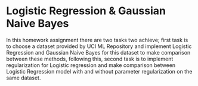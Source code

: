 # Logistic Regression & Gaussian Naive Bayes

In this homework assignment there are two tasks two achieve; first task is to choose a dataset provided by
UCI ML Repository and implement Logistic Regression and Gaussian Naive Bayes for this dataset to make
comparison between these methods, following this, second task is to implement regularization for Logistic
regression and make comparison between Logistic Regression model with and without parameter regularization
on the same dataset.
